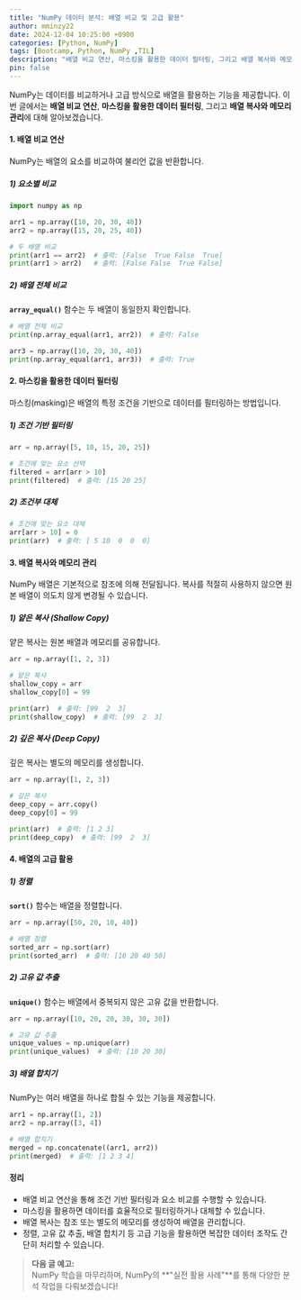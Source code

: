 ```yaml
---
title: "NumPy 데이터 분석: 배열 비교 및 고급 활용"
author: mminzy22
date: 2024-12-04 10:25:00 +0900
categories: [Python, NumPy]
tags: [Bootcamp, Python, NumPy ,TIL]
description: "배열 비교 연산, 마스킹을 활용한 데이터 필터링, 그리고 배열 복사와 메모리 관리"
pin: false
---
```




NumPy는 데이터를 비교하거나 고급 방식으로 배열을 활용하는 기능을 제공합니다. 이번 글에서는 **배열 비교 연산**, **마스킹을 활용한 데이터 필터링**, 그리고 **배열 복사와 메모리 관리**에 대해 알아보겠습니다.


#### 1. 배열 비교 연산

NumPy는 배열의 요소를 비교하여 불리언 값을 반환합니다.


##### 1) 요소별 비교

```python
import numpy as np

arr1 = np.array([10, 20, 30, 40])
arr2 = np.array([15, 20, 25, 40])

# 두 배열 비교
print(arr1 == arr2)  # 출력: [False  True False  True]
print(arr1 > arr2)   # 출력: [False False  True False]
```


##### 2) 배열 전체 비교

**`array_equal()`** 함수는 두 배열이 동일한지 확인합니다.

```python
# 배열 전체 비교
print(np.array_equal(arr1, arr2))  # 출력: False

arr3 = np.array([10, 20, 30, 40])
print(np.array_equal(arr1, arr3))  # 출력: True
```


#### 2. 마스킹을 활용한 데이터 필터링

마스킹(masking)은 배열의 특정 조건을 기반으로 데이터를 필터링하는 방법입니다.


##### 1) 조건 기반 필터링

```python
arr = np.array([5, 10, 15, 20, 25])

# 조건에 맞는 요소 선택
filtered = arr[arr > 10]
print(filtered)  # 출력: [15 20 25]
```

##### 2) 조건부 대체

```python
# 조건에 맞는 요소 대체
arr[arr > 10] = 0
print(arr)  # 출력: [ 5 10  0  0  0]
```


#### 3. 배열 복사와 메모리 관리

NumPy 배열은 기본적으로 참조에 의해 전달됩니다. 복사를 적절히 사용하지 않으면 원본 배열이 의도치 않게 변경될 수 있습니다.


##### 1) 얕은 복사 (Shallow Copy)

얕은 복사는 원본 배열과 메모리를 공유합니다.

```python
arr = np.array([1, 2, 3])

# 얕은 복사
shallow_copy = arr
shallow_copy[0] = 99

print(arr)  # 출력: [99  2  3]
print(shallow_copy)  # 출력: [99  2  3]
```


##### 2) 깊은 복사 (Deep Copy)

깊은 복사는 별도의 메모리를 생성합니다.

```python
arr = np.array([1, 2, 3])

# 깊은 복사
deep_copy = arr.copy()
deep_copy[0] = 99

print(arr)  # 출력: [1 2 3]
print(deep_copy)  # 출력: [99  2  3]
```


#### 4. 배열의 고급 활용


##### 1) 정렬

**`sort()`** 함수는 배열을 정렬합니다.

```python
arr = np.array([50, 20, 10, 40])

# 배열 정렬
sorted_arr = np.sort(arr)
print(sorted_arr)  # 출력: [10 20 40 50]
```


##### 2) 고유 값 추출

**`unique()`** 함수는 배열에서 중복되지 않은 고유 값을 반환합니다.

```python
arr = np.array([10, 20, 20, 30, 30, 30])

# 고유 값 추출
unique_values = np.unique(arr)
print(unique_values)  # 출력: [10 20 30]
```


##### 3) 배열 합치기

NumPy는 여러 배열을 하나로 합칠 수 있는 기능을 제공합니다.

```python
arr1 = np.array([1, 2])
arr2 = np.array([3, 4])

# 배열 합치기
merged = np.concatenate((arr1, arr2))
print(merged)  # 출력: [1 2 3 4]
```


#### 정리

- 배열 비교 연산을 통해 조건 기반 필터링과 요소 비교를 수행할 수 있습니다.
- 마스킹을 활용하면 데이터를 효율적으로 필터링하거나 대체할 수 있습니다.
- 배열 복사는 참조 또는 별도의 메모리를 생성하여 배열을 관리합니다.
- 정렬, 고유 값 추출, 배열 합치기 등 고급 기능을 활용하면 복잡한 데이터 조작도 간단히 처리할 수 있습니다.

> **다음 글 예고:**  
> NumPy 학습을 마무리하며, NumPy의 **"실전 활용 사례"**를 통해 다양한 분석 작업을 다뤄보겠습니다!
